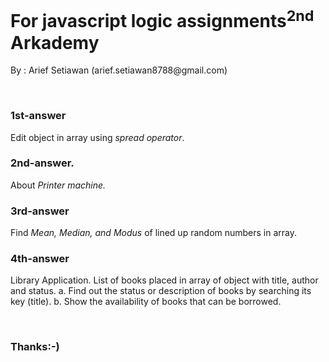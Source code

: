 <h1>For javascript logic assignments<sup>2nd</sup> Arkademy</h1>
<P>By : Arief Setiawan (arief.setiawan8788@gmail.com)</P>
<br>
<h3>1st-answer</h3>
<p>Edit object in array using <i>spread operator</i>.</p>
<h3>2nd-answer.</h3>
<p>About <i>Printer machine.</i></p>
<h3>3rd-answer</h3>
<p>Find <i>Mean, Median, and Modus</i> of lined up random numbers in array.</p>
<h3>4th-answer</h3>
<p>Library Application. List of books placed in array of object with title, author and status. a. Find out the status or description of books by searching its key (title). b. Show the availability of books that can be borrowed.</p>
<br>
  <h3>Thanks:-)</h3>
